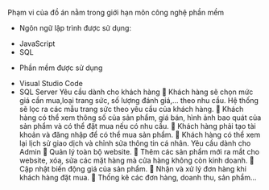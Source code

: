 Phạm vi của đồ án nằm trong giới hạn môn công nghệ phần mềm
-	Ngôn ngữ lập trình được sử dụng:
+	JavaScript 
+	SQL
-	Phần mềm được sử dụng
+	Visual Studio Code
+	SQL Server
Yêu cầu dành cho khách hàng
	Khách hàng sẽ chọn mức giá cần mua,loại trang sức, số lượng đánh giá,... theo nhu cầu. Hệ thống sẽ lọc ra các mẫu trang sức theo yêu cầu của khách hàng.
	Khách hàng có thể xem thông số của sản phẩm, giá bán, hình ảnh bao quát của sản phẩm và có thể đặt mua nếu có nhu cầu.
	Khách hàng phải tạo tài khoản và đăng nhập để có thể mua sản phẩm.
	Khách hàng có thể xem lại lịch sử giao dịch và chỉnh sửa thông tin cá nhân.
Yêu cầu dành cho Admin
	Quản lý toàn bộ website. 
	Thêm các sản phẩm mới ra mắt cho website, xóa, sửa các mặt hàng mà cửa hàng không còn kinh doanh.
	Cập nhật biến động giá của sản phẩm.
	Nhận và xử lý đơn hàng khi khách hàng đặt mua.
	Thống kê các đơn hàng, doanh thu, sản phẩm...

